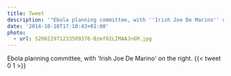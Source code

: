 ```yaml
---
title: Tweet
description: '"Ebola planning committee, with ''Irish Joe De Marino'' on the right. "'
date: '2014-10-10T17:10:43+01:00'
photo:
  - url: 520622971233509376-Bzmf02LIMAAJn6M.jpg
---
```

Ebola planning committee, with 'Irish Joe De Marino' on the right. 
      {{< tweet 0 1 >}}
    
